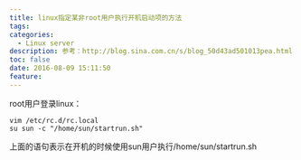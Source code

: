 ```yaml
---
title: linux指定某非root用户执行开机启动项的方法
tags:
categories:
  - Linux server
description: 参考：http://blog.sina.com.cn/s/blog_50d43ad501013pea.html
toc: false
date: 2016-08-09 15:11:50
feature:
---
```


root用户登录linux：
```
vim /etc/rc.d/rc.local
su sun -c "/home/sun/startrun.sh"
```
上面的语句表示在开机的时候使用sun用户执行/home/sun/startrun.sh

